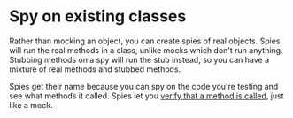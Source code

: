 # Spy on existing classes

Rather than mocking an object, you can create spies of real objects. Spies will run the real methods in a class, unlike mocks which don't run anything. Stubbing methods on a spy will run the stub instead, so you can have a mixture of real methods and stubbed methods.

Spies get their name because you can spy on the code you're testing and see what methods it called. Spies let you [verify that a method is called](./verify.md), just like a mock.
